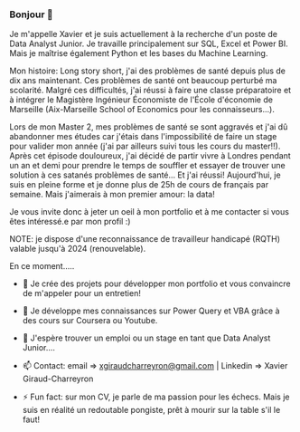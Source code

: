 ### Bonjour 👋

Je m'appelle Xavier et je suis actuellement à la recherche d'un poste de Data Analyst Junior.
Je travaille principalement sur SQL, Excel et Power BI. Mais je maîtrise également Python et les bases du Machine Learning.

Mon histoire:
Long story short, j'ai des problèmes de santé depuis plus de dix ans maintenant. Ces problèmes de santé ont beaucoup perturbé ma scolarité. Malgré ces difficultés, j'ai réussi à faire une classe préparatoire et à intégrer le Magistère Ingénieur Économiste de l'École d'économie de Marseille (Aix-Marseille School of Economics pour les connaisseurs...). 

Lors de mon Master 2, mes problèmes de santé se sont aggravés et j'ai dû abandonner mes études car j'étais dans l'impossibilité de faire un stage pour valider mon année (j'ai par ailleurs suivi tous les cours du master!!). Après cet épisode douloureux, j'ai décidé de partir vivre à Londres pendant un an et demi pour prendre le temps de souffler et essayer de trouver une solution à ces satanés problèmes de santé... Et j'ai réussi! Aujourd'hui, je suis en pleine forme et je donne plus de 25h de cours de français par semaine. Mais j'aimerais à mon premier amour: la data! 

Je vous invite donc à jeter un oeil à mon portfolio et à me contacter si vous êtes intéressé.e par mon profil :)

NOTE: je dispose d'une reconnaissance de travailleur handicapé (RQTH) valable jusqu'à 2024 (renouvelable).


En ce moment.....

- 🔭 Je crée des projets pour développer mon portfolio et vous convaincre de m'appeler pour un entretien!

- 🌱 Je développe mes connaissances sur Power Query et VBA grâce à des cours sur Coursera ou Youtube.

- 👯 J'espère trouver un emploi ou un stage en tant que Data Analyst Junior.... 

- 📫 Contact: email => xgiraudcharreyron@gmail.com | Linkedin => Xavier Giraud-Charreyron

- ⚡ Fun fact: sur mon CV, je parle de ma passion pour les échecs. Mais je suis en réalité un redoutable pongiste, prêt à mourir sur la table s'il le faut!
